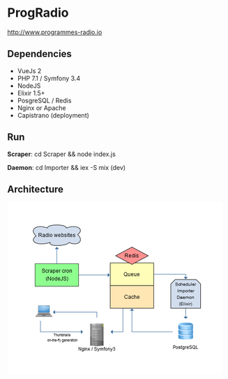 ProgRadio
=========

http://www.programmes-radio.io

Dependencies
--------------
- VueJs 2
- PHP 7.1 / Symfony 3.4
- NodeJS
- Elixir 1.5+
- PosgreSQL / Redis
- Nginx or Apache
- Capistrano (deployment)

Run
--------------
**Scraper**: cd Scraper && node index.js

**Daemon**: cd Importer && iex -S mix (dev)

Architecture
--------------

![Flowchart](docs/ProgRadioFlowchart.png)

